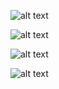 ![alt text](image-17.png)

![alt text](image-18.png)

![alt text](image-19.png)

![alt text](image-20.png)